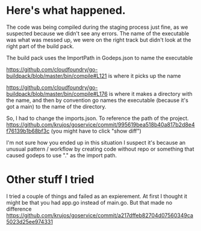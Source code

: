 # Here's what happened.

The code was being compiled during the staging process just fine, as we suspected
because we didn't see any errors. The name of the executable was what was messed
up, we were on the right track but didn't look at the right part of the build pack.

The build pack uses the ImportPath in Godeps.json to name the executable

https://github.com/cloudfoundry/go-buildpack/blob/master/bin/compile#L121 is where
it picks up the name

https://github.com/cloudfoundry/go-buildpack/blob/master/bin/compile#L176 is where
it makes a directory with the name, and then by convention go names the executable
(because it's got a main) to the name of the directory.

So, I had to change the imports.json. To reference the path of the project.
https://github.com/krujos/goservice/commit/995619bea518b40a817b2d8e4f76139b1b68bf3c (you might have to click "show diff")

I'm not sure how you ended up in this situation I suspect it's because an unusual  pattern / workflow by creating code without repo or something that caused godeps to use "." as the import path.

# Other stuff I tried
I tried a couple of things and failed as an expierement. At first I thought it
might be that you had app.go instead of main.go. But that made no difference
https://github.com/krujos/goservice/commit/a217dffeb82704d07560349ca5023d25ee974331
